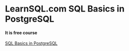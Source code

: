 # LearnSQL.com SQL Basics in PostgreSQL

#### It is free course
[SQL Basics in PostgreSQL](https://learnsql.com/course/postgresql-queries-basics)